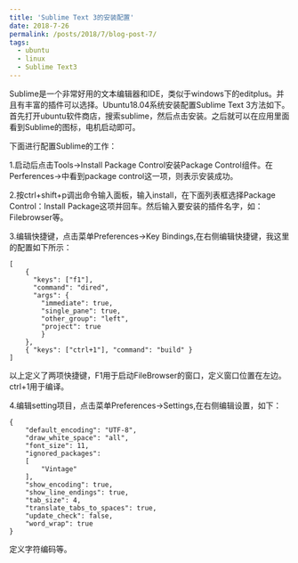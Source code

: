 ```yaml
---
title: 'Sublime Text 3的安装配置'
date: 2018-7-26
permalink: /posts/2018/7/blog-post-7/
tags:
  - ubuntu
  - linux
  - Sublime Text3
---
```


Sublime是一个非常好用的文本编辑器和IDE，类似于windows下的editplus。并且有丰富的插件可以选择。Ubuntu18.04系统安装配置Sublime Text 3方法如下。首先打开ubuntu软件商店，搜索sublime，然后点击安装。之后就可以在应用里面看到Sublime的图标，电机启动即可。

下面进行配置Sublime的工作：

1.启动后点击Tools->Install Package Control安装Package Control组件。在Perferences->中看到package control这一项，则表示安装成功。

2.按ctrl+shift+p调出命令输入面板，输入install，在下面列表框选择Package Control：Install Package这项并回车。然后输入要安装的插件名字，如：Filebrowser等。

3.编辑快捷键，点击菜单Preferences->Key Bindings,在右侧编辑快捷键，我这里的配置如下所示：

```
[
	{
	  "keys": ["f1"],
	  "command": "dired",
	  "args": {
	    "immediate": true,
	    "single_pane": true,
	    "other_group": "left",
	    "project": true
	  	}
	},
	{ "keys": ["ctrl+1"], "command": "build" }
]
```

以上定义了两项快捷键，F1用于启动FileBrowser的窗口，定义窗口位置在左边。ctrl+1用于编译。

4.编辑setting项目，点击菜单Preferences->Settings,在右侧编辑设置，如下：

```
{
	"default_encoding": "UTF-8",
	"draw_white_space": "all",
	"font_size": 11,
	"ignored_packages":
	[
		"Vintage"
	],
	"show_encoding": true,
	"show_line_endings": true,
	"tab_size": 4,
	"translate_tabs_to_spaces": true,
	"update_check": false,
	"word_wrap": true
}
```

定义字符编码等。

